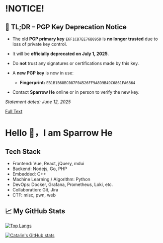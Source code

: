 # !NOTICE!

## 🛑 TL;DR – PGP Key Deprecation Notice

- The old **PGP primary key** `E6F1CB7EE76B895D` is **no longer trusted** due to loss of private key control.
- It will be **officially deprecated on July 1, 2025**.
- Do **not** trust any signatures or certifications made by this key.
- A **new PGP key** is now in use:
  - **Fingerprint:** `EB1B1B68BC087F04526FF9A8D9B49C6861FA6864`

- Contact **Sparrow He** online or in person to verify the new key.

_Statement dated: June 12, 2025_

[Full Text](https://gist.github.com/sparrowhe/d769d1bcee41074f4d3c8dcbc6dbc2dd)

# Hello 👋，I am Sparrow He

## Tech Stack

- Frontend: Vue, React, jQuery, mdui
- Backend: Nodejs, Go, PHP
- Embedded: C++
- Machine Learning / Algorithm: Python
- DevOps: Docker, Grafana, Prometheus, Loki, etc.
- Collaboration: Git, Jira
- CTF: misc, pwn, web

## 📈 My GitHub Stats

[![Top Langs](https://github-readme-stats.vercel.app/api/top-langs/?username=SparrowHe&theme=gruvboxQ&hide=actionscript)](https://github.com/anuraghazra/github-readme-stats)

[![Catalin's GitHub stats](https://github-readme-stats.vercel.app/api?username=SparrowHe&theme=gruvbox&count_private=true)](https://github.com/anuraghazra/github-readme-stats)
